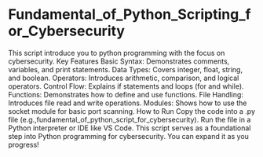 # Fundamental_of_Python_Scripting_for_Cybersecurity
This script introduce you to python programming with the focus on cybersecurity. 
Key Features
Basic Syntax: Demonstrates comments, variables, and print statements.
Data Types: Covers integer, float, string, and boolean.
Operators: Introduces arithmetic, comparison, and logical operators.
Control Flow: Explains if statements and loops (for and while).
Functions: Demonstrates how to define and use functions.
File Handling: Introduces file read and write operations.
Modules: Shows how to use the socket module for basic port scanning.
How to Run
Copy the code into a .py file (e.g.,fundamental_of_python_script_for_cybersecurity).
Run the file in a Python interpreter or IDE like VS Code.
This script serves as a foundational step into Python programming for cybersecurity. You can expand it as you progress!
